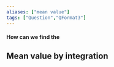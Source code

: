 ```yaml
---
aliases: ["mean value"]
tags: ["Question","QFormat3"]
---
```


#### How can we find the
## Mean value by integration
